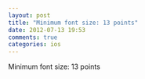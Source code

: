 ```yaml
---
layout: post
title: "Minimum font size: 13 points"
date: 2012-07-13 19:53
comments: true
categories: ios
---
```


Minimum font size: 13 points

